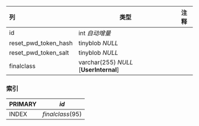 | 列                   | 类型                                   | 注释 |
| :------------------- | -------------------------------------- | ---- |
| id                   | int *自动增量*                         |      |
| reset_pwd_token_hash | tinyblob *NULL*                        |      |
| reset_pwd_token_salt | tinyblob *NULL*                        |      |
| finalclass           | varchar(255) *NULL* [**UserInternal**] |      |

### 索引

| PRIMARY | *id*             |
| :------ | ---------------- |
| INDEX   | *finalclass*(95) |